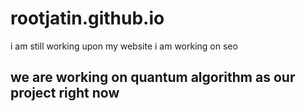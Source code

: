 # rootjatin.github.io
i am still working upon my website 
i am working on seo
## we are working on quantum algorithm as our project right now  
